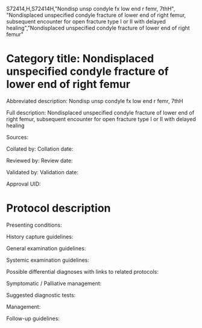 S72414,H,S72414H,"Nondisp unsp condyle fx low end r femr, 7thH", "Nondisplaced unspecified condyle fracture of lower end of right femur, subsequent encounter for open fracture type I or II with delayed healing","Nondisplaced unspecified condyle fracture of lower end of right femur"
# Category title: Nondisplaced unspecified condyle fracture of lower end of right femur

Abbreviated description: Nondisp unsp condyle fx low end r femr, 7thH

Full description: Nondisplaced unspecified condyle fracture of lower end of right femur, subsequent encounter for open fracture type I or II with delayed healing

Sources:

Collated by:
Collation date:

Reviewed by:
Review date:

Validated by:
Validation date:

Approval UID:

# Protocol description

Presenting conditions:

History capture guidelines:

General examination guidelines:

Systemic examination guidelines:

Possible differential diagnoses with links to related protocols:

Symptomatic / Palliative management:

Suggested diagnostic tests:

Management:

Follow-up guidelines:
